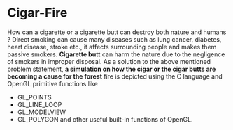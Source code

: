 # Cigar-Fire
  How can a cigarette or a cigarette butt can destroy both nature and
humans ?
  Direct smoking can cause many diseases such as lung cancer, diabetes,
heart disease, stroke etc., it affects surrounding people and makes them
passive smokers.
  **Cigarette butt** can harm the nature due to the negligence of smokers in
improper disposal.
  As a solution to the above mentioned problem statement, **a simulation
on how the cigar or the cigar butts are becoming a cause for the forest** fire is
depicted using the C language and OpenGL primitive functions like
  * GL_POINTS
  * GL_LINE_LOOP
  * GL_MODELVIEW
  * GL_POLYGON and
other useful built-in functions of OpenGL.
